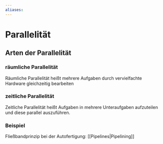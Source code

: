 ```yaml
---
aliases: 
---
```

# Parallelität
## Arten der Parallelität
### räumliche Parallelität
Räumliche Parallelität heißt mehrere Aufgaben durch vervielfachte Hardware gleichzeitig bearbeiten
### zeitliche Parallelität
Zeitliche Parallelität heißt Aufgaben in mehrere Unteraufgaben aufzuteilen und diese parallel auszuführen.
### Beispiel
Fließbandprinzip bei der Autofertigung: [[Pipelines|Pipelining]]